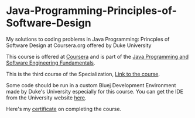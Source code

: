 # Java-Programming-Principles-of-Software-Design
My solutions to coding problems in Java Programming: Princples of Software Design at Coursera.org offered by Duke University

This course is offered at <a href="https://www.coursera.org">Coursera</a> and is part of the <a href="https://www.coursera.org/specializations/java-programming">Java Programming and Software Engineering Fundamentals</a>.

This is the third course of the Specialization, <a href="https://www.coursera.org/learn/java-programming-design-principles">Link to the course</a>.

Some code should be run in a custom Bluej Development Environment made by Duke's University especially for this course. You can get the IDE from the University website <a href="http://www.dukelearntoprogram.com/downloads/bluej.php?course=2">here</a>.

Here's my <a href="">certificate</a> on completing the course.
